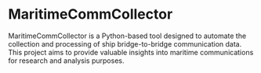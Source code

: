 # MaritimeCommCollector
 MaritimeCommCollector is a Python-based tool designed to automate the collection and processing of ship bridge-to-bridge communication data. This project aims to provide valuable insights into maritime communications for research and analysis purposes.
